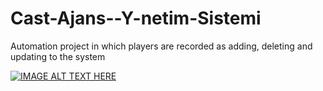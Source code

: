 # Cast-Ajans--Y-netim-Sistemi
Automation project in which players are recorded as adding, deleting and updating to the system

[![IMAGE ALT TEXT HERE](https://img.youtube.com/vi/YOUTUBE_VIDEO_ID_HERE/0.jpg)](https://www.youtube.com/watch?v=eVReXY55nZU&feature=youtu.be)
